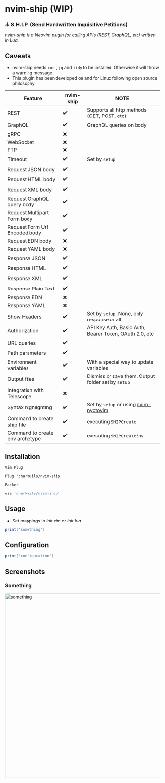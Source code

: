 # nvim-ship (WIP)
### :anchor: S.H.I.P. (Send Handwritten Inquisitive Petitions)
*nvim-ship is a Neovim plugin for calling APIs (REST, GraphQL, etc) written in Lua.*

## Caveats
- nvim-ship needs `curl`, `jq` and `tidy` to be installed. Otherwise it will throw a warning message. 
- This plugin has been developed on and for Linux following open source philosophy.

| Feature | nvim-ship | NOTE |
| ------- | ------------- | ---- |
| REST | :heavy_check_mark: | Supports all http methods (GET, POST, etc) |
| GraphQL | :heavy_check_mark: | GraphQL queries on body |
| gRPC | :x: |  |
| WebSocket | :x: |  |
| FTP | :x: |  |
| Timeout | :heavy_check_mark: | Set by `setup` |
| Request JSON body | :heavy_check_mark: |  |
| Request HTML body | :heavy_check_mark: |  |
| Request XML body | :heavy_check_mark: |  |
| Request GraphQL query body | :heavy_check_mark: |  |
| Request Multipart Form body | :heavy_check_mark: |  |
| Request Form Url Encoded body | :heavy_check_mark: |  |
| Request EDN body | :x: |  |
| Request YAML body | :x: |  |
| Response JSON | :heavy_check_mark: |  |
| Response HTML | :heavy_check_mark: |  |
| Response XML | :heavy_check_mark: |  |
| Response Plain Text | :heavy_check_mark: |  |
| Response EDN | :x: |  |
| Response YAML | :x: |  |
| Show Headers | :heavy_check_mark: | Set by `setup`. None, only response or all |
| Authorization | :heavy_check_mark: | API Key Auth, Basic Auth, Bearer Token, OAuth 2.0, etc |
| URL queries | :heavy_check_mark: |  |
| Path parameters | :heavy_check_mark: |  |
| Environment variables | :heavy_check_mark: | With a special way to update variables |
| Output files | :heavy_check_mark: | Dismiss or save them. Output folder set by `setup` |
| Integration with Telescope | :x: |  |
| Syntax highlighting | :heavy_check_mark: | Set by `setup` or using [nvim-nyctovim](https://github.com/charkuils/nvim-nyctovim) |
| Command to create ship file | :heavy_check_mark: | executing `SHIPCreate` |
| Command to create env archetype | :heavy_check_mark: | executing `SHIPCreateEnv` |

 ## Installation
`Vim Plug`
```vim
Plug 'charkuils/nvim-ship'
```
`Packer`
```lua
use 'charkuils/nvim-ship'
```

## Usage
- Set mappings in *init.vim* or *init.lua*
```lua
print('something')
```

## Configuration
```lua
print('configuration')
```

## Screenshots
### Something

<img src="" alt="something" style="width:600px;"/>

